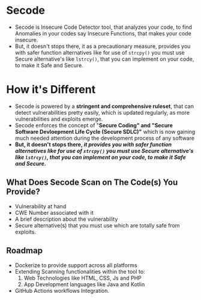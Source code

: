# Secode
- Secode is Insecure Code Detector tool, that analyzes your code, to find Anomalies in your codes say Insecure Functions, that makes your code insecure. 
- But, it doesn't stops there, it as a precautionary measure, provides you with safer function alternatives like for use of `strcpy()` you must use Secure alternative's like `lstrcy()`, that you can implement on your code, to make it Safe and Secure.

# How it's Different
- Secode is powered by a **stringent and comprehensive ruleset**, that can detect vulnerabilities pretty easily, which is updated regularly, 
as more vulnerabilities and exploits emerge.
- Secode enforces the concept of "**Secure Coding" and "Secure Software Devloepment Life Cycle (Secure SDLC)"** which is now gaining much needed attention during the 
development process of any software
- **But, it doesn't stops there, _it provides you with safer function alternatives like for use of `strcpy()` you must use Secure alternative's like `lstrcy()`, that you can implement on your code, to make it Safe and Secure._**

## What Does Secode Scan on The Code(s) You Provide?
- Vulnerability at hand
- CWE Number associated with it
- A brief description about the vulnerability
- Secure alternative(s) that you must use which are totally safe from exploits.

## Roadmap
- Dockerize to provide support across all platforms
- Extending Scanning functionalities within the tool to: 
    1. Web Technologies like HTML, CSS, Js and PHP
    2. App Development languages like Java and Kotlin
- GitHub Actions workflows Integration.
